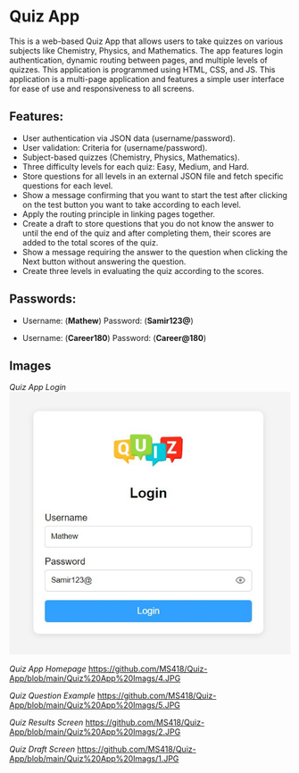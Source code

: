 # Quiz App

This is a web-based Quiz App that allows users to take quizzes on various subjects like Chemistry, Physics, and Mathematics. The app features login authentication, dynamic routing between pages, and multiple levels of quizzes.
This application is programmed using HTML, CSS, and JS. This application is a multi-page application and features a simple user interface for ease of use and responsiveness to all screens.

## Features:
- User authentication via JSON data (username/password).
- User validation: Criteria for (username/password).
- Subject-based quizzes (Chemistry, Physics, Mathematics).
- Three difficulty levels for each quiz: Easy, Medium, and Hard.
- Store questions for all levels in an external JSON file and fetch specific questions for each level.
- Show a message confirming that you want to start the test after clicking on the test button you want to take according to each level.
- Apply the routing principle in linking pages together.
- Create a draft to store questions that you do not know the answer to until the end of the quiz and after completing them, their scores are added to the total scores of the quiz.
- Show a message requiring the answer to the question when clicking the Next button without answering the question.
- Create three levels in evaluating the quiz according to the scores.

## Passwords:
- Username: (**Mathew**)       Password: (**Samir123@**)
  
- Username: (**Career180**)    Password: (**Career@180**)

## Images


*Quiz App Login*
![Project Structure](https://github.com/MS418/Quiz-App/blob/main/Quiz%20App%20Imags/3.JPG)



*Quiz App Homepage*
https://github.com/MS418/Quiz-App/blob/main/Quiz%20App%20Imags/4.JPG



*Quiz Question Example*
https://github.com/MS418/Quiz-App/blob/main/Quiz%20App%20Imags/5.JPG


*Quiz Results Screen*
https://github.com/MS418/Quiz-App/blob/main/Quiz%20App%20Imags/2.JPG



*Quiz Draft Screen*
https://github.com/MS418/Quiz-App/blob/main/Quiz%20App%20Imags/1.JPG



